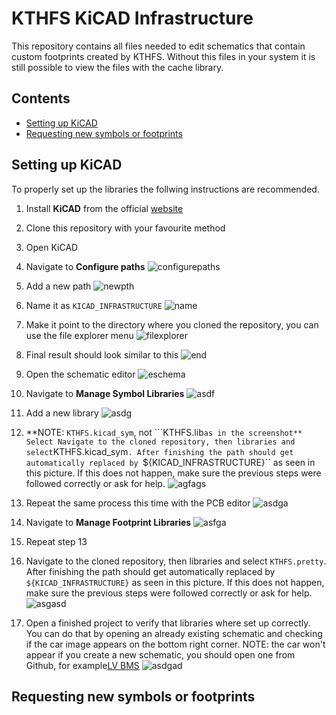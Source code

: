 # KTHFS KiCAD Infrastructure 
This repository contains all files needed to edit schematics that contain custom footprints created by KTHFS. Without this files in your system it is still possible to view the files with the cache library.

## Contents
- [Setting up KiCAD](#setting-up-kicad)
- [Requesting new symbols or footprints](#requesting-new-symbols-or-footprints)

## Setting up KiCAD
To properly set up the libraries the follwing instructions are recommended.
1. Install **KiCAD** from the official [website](http://kicad-pcb.org/download/)
2. Clone this repository with your favourite method
3. Open KiCAD
4. Navigate to **Configure paths**
![configurepaths](https://i.imgur.com/rSxHU72.png "Configure paths")

5. Add a new path
![newpth](https://i.imgur.com/uN4ydk6.png "Add new path")

6. Name it as ``KICAD_INFRASTRUCTURE``
![name](https://i.imgur.com/UpSpgfK.png "Name")

7. Make it point to the directory where you cloned the repository, you can use the file explorer menu
![filexplorer](https://i.imgur.com/TZad2P8.png "File explorer")

8. Final result should look similar to this
![end](https://i.imgur.com/BBcbfoV.png)

9. Open the schematic editor
![eschema](https://i.imgur.com/lsNyOHb.png)

10. Navigate to **Manage Symbol Libraries**
![asdf](https://i.imgur.com/usqLfjL.png)

11. Add a new library
![asdg](https://i.imgur.com/06K1axp.png)

12. **NOTE: ``KTHFS.kicad_sym``, not ```KTHFS.lib`` as in the screenshot** Select Navigate to the cloned repository, then libraries and select ``KTHFS.kicad_sym``. After finishing the path should get automatically replaced by ``${KICAD_INFRASTRUCTURE}`` as seen in this picture. If this does not happen, make sure the previous steps were followed correctly or ask for help.
![agfags](https://i.imgur.com/gImnlCl.png)

13. Repeat the same process this time with the PCB editor
![asdga](https://i.imgur.com/1WsycY0.png)

14. Navigate to **Manage Footprint Libraries**
![asfga](https://i.imgur.com/NP1IoZs.png)

15. Repeat step 13

16. Navigate to the cloned repository, then libraries and select ``KTHFS.pretty``. After finishing the path should get automatically replaced by ``${KICAD_INFRASTRUCTURE}`` as seen in this picture. If this does not happen, make sure the previous steps were followed correctly or ask for help.
![asgasd](https://i.imgur.com/f8ngJjN.png)

17. Open a finished project to verify that libraries where set up correctly. You can do that by opening an already existing schematic and checking if the car image appears on the bottom right corner. NOTE: the car won't appear if you create a new schematic, you should open one from Github, for example[LV BMS](https://github.com/kthfspe/LV_BMS-HW)
![asdgad](https://i.imgur.com/KP7DJ9w.png)

## Requesting new symbols or footprints
